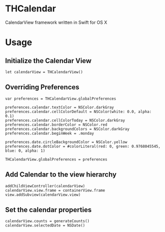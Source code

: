 # THCalendar


CalendarView framework written in Swift for OS X

# Usage

## Initialize the Calendar View

```
let calendarView = THCalendarView()
```

## Overriding Preferences

```
var preferences = THCalendarView.globalPreferences

preferences.calendar.textColor = NSColor.darkGray
preferences.calendar.cellColorDefault = NSColor(white: 0.0, alpha: 0.1)
preferences.calendar.cellColorToday = NSColor.darkGray
preferences.calendar.borderColor = NSColor.red
preferences.calendar.backgroundColors = NSColor.darkGray
preferences.calendar.beginWeek = .monday

preferences.date.circleBackgroundColor = NSColor.yellow
preferences.date.dotColor = #colorLiteral(red: 0, green: 0.9768045545, blue: 0, alpha: 1)

THCalendarView.globalPreferences = preferences
```

## Add Calendar to the view hierarchy

```
addChildViewController(calendarView)
calendarView.view.frame = containerView.frame
view.addSubview(calendarView.view)
```

## Set the calendar properties

```
calendarView.counts = generateCounts()
calendarView.selectedDate = NSDate()
```
